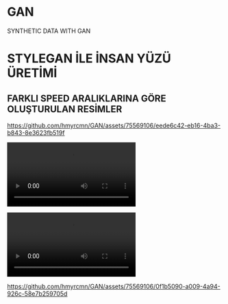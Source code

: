 # GAN
SYNTHETIC DATA WITH GAN


# STYLEGAN İLE İNSAN YÜZÜ ÜRETİMİ 
## FARKLI SPEED ARALIKLARINA GÖRE OLUŞTURULAN RESİMLER 

https://github.com/hmyrcmn/GAN/assets/75569106/eede6c42-eb16-4ba3-b843-8e3623fb519f


![Video Örneği](/movie.mp4)


![Video Örneği](https://github.com/hmyrcmn/GAN/blob/main/movie%20(3).mp4)



https://github.com/hmyrcmn/GAN/assets/75569106/0f1b5090-a009-4a94-926c-58e7b259705d

